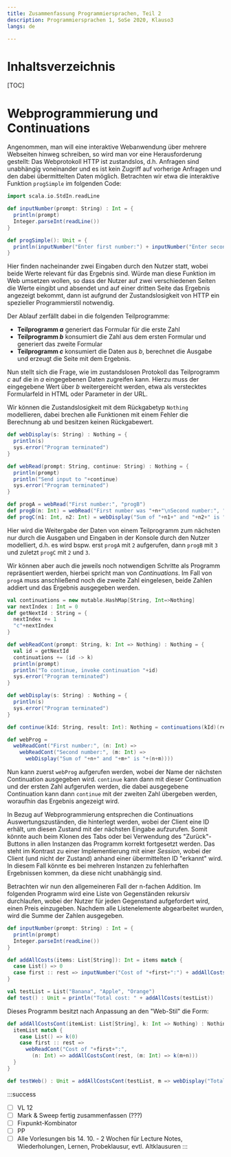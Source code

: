 ```yaml
---
title: Zusammenfassung Programmiersprachen, Teil 2
description: Programmiersprachen 1, SoSe 2020, Klauso3
langs: de

---
```


# Inhaltsverzeichnis

[TOC]


# Webprogrammierung und Continuations
Angenommen, man will eine interaktive Webanwendung über mehrere Webseiten hinweg schreiben, so wird man vor eine Herausforderung gestellt: Das Webprotokoll HTTP ist zustandslos, d.h. Anfragen sind unabhängig voneinander und es ist kein Zugriff auf vorherige Anfragen und den dabei übermittelten Daten möglich. Betrachten wir etwa die interaktive Funktion `progSimple` im folgenden Code:
```scala
import scala.io.StdIn.readLine

def inputNumber(prompt: String) : Int = {
  println(prompt)
  Integer.parseInt(readLine())
}

def progSimple(): Unit = {
  println(inputNumber("Enter first number:") + inputNumber("Enter second number:"))
} 
```

Hier finden nacheinander zwei Eingaben durch den Nutzer statt, wobei beide Werte relevant für das Ergebnis sind. Würde man diese Funktion im Web umsetzen wollen, so dass der Nutzer auf zwei verschiedenen Seiten die Werte eingibt und absendet und auf einer dritten Seite das Ergebnis angezeigt bekommt, dann ist aufgrund der Zustandslosigkeit von HTTP ein spezieller Programmierstil notwendig. 

Der Ablauf zerfällt dabei in die folgenden Teilprogramme:
- **Teilprogramm $a$** generiert das Formular für die erste Zahl
- **Teilprogramm $b$** konsumiert die Zahl aus dem ersten Formular und generiert das zweite Formular
- **Teilprogramm $c$** konsumiert die Daten aus $b$, berechnet die Ausgabe und erzeugt die Seite mit dem Ergebnis.

Nun stellt sich die Frage, wie im zustandslosen Protokoll das Teilprogramm $c$ auf die in $a$ eingegebenen Daten zugreifen kann. Hierzu muss der eingegebene Wert über $b$ weitergereicht werden, etwa als verstecktes Formularfeld in HTML oder Parameter in der URL. 

Wir können die Zustandslosigkeit mit dem Rückgabetyp `Nothing` modellieren, dabei brechen alle Funktionen mit einem Fehler die Berechnung ab und besitzen keinen Rückgabewert.
```scala
def webDisplay(s: String) : Nothing = {
  println(s)
  sys.error("Program terminated")
}

def webRead(prompt: String, continue: String) : Nothing = {
  println(prompt)
  println("Send input to "+continue)
  sys.error("Program terminated")
}

def progA = webRead("First number:", "progB")
def progB(n: Int) = webRead("First number was "+n+"\nSecond number:", "progC")
def progC(n1: Int, n2: Int) = webDisplay("Sum of "+n1+" and "+n2+" is "+(n1+n2))
```

Hier wird die Weitergabe der Daten von einem Teilprogramm zum nächsten nur durch die Ausgaben und Eingaben in der Konsole durch den Nutzer modelliert, d.h. es wird bspw. erst `progA` mit `2` aufgerufen, dann `progB` mit `3` und zuletzt `progC` mit `2` und `3`.

Wir können aber auch die jeweils noch notwendigen Schritte als Programm repräsentiert werden, hierbei spricht man von _Continuations_. Im Fall von `progA` muss anschließend noch die zweite Zahl eingelesen, beide Zahlen addiert und das Ergebnis ausgegeben werden.

```scala
val continuations = new mutable.HashMap[String, Int=>Nothing]
var nextIndex : Int = 0
def getNextId : String = {
  nextIndex += 1
  "c"+nextIndex
}

def webReadCont(prompt: String, k: Int => Nothing) : Nothing = {
  val id = getNextId
  continuations += (id -> k)
  println(prompt)
  println("To continue, invoke continuation "+id)
  sys.error("Program terminated")
}

def webDisplay(s: String) : Nothing = {
  println(s)
  sys.error("Program terminated")
}

def continue(kId: String, result: Int): Nothing = continuations(kId)(result)

def webProg =
  webReadCont("First number:", (n: Int) =>
    webReadCont("Second number:", (m: Int) =>
      webDisplay("Sum of "+n+" and "+m+" is "+(n+m))))
```

Nun kann zuerst `webProg` aufgerufen werden, wobei der Name der nächsten Continuation ausgegeben wird. `continue` kann dann mit dieser Continuation und der ersten Zahl aufgerufen werden, die dabei ausgegebene Continuation kann dann `continue` mit der zweiten Zahl übergeben werden, woraufhin das Ergebnis angezeigt wird.

In Bezug auf Webprogrammierung entsprechen die Continuations Auswertungszuständen, die hinterlegt werden, wobei der Client eine ID erhält, um diesen Zustand mit der nächsten Eingabe aufzurufen. Somit könnte auch beim Klonen des Tabs oder bei Verwendung des "Zurück"-Buttons in allen Instanzen das Programm korrekt fortgesetzt werden. Das steht im Kontrast zu einer Implementierung mit einer _Session_, wobei der Client (und nicht der Zustand) anhand einer übermittelten ID "erkannt" wird. In diesem Fall könnte es bei mehreren Instanzen zu fehlerhaften Ergebnissen kommen, da diese nicht unabhängig sind.

Betrachten wir nun den allgemeineren Fall der n-fachen Addition. Im folgenden Programm wird eine Liste von Gegenständen rekursiv durchlaufen, wobei der Nutzer für jeden Gegenstand aufgefordert wird, einen Preis einzugeben. Nachdem alle Listenelemente abgearbeitet wurden, wird die Summe der Zahlen ausgegeben.

```scala
def inputNumber(prompt: String) : Int = {
  println(prompt)
  Integer.parseInt(readLine())
}

def addAllCosts(items: List[String]): Int = items match {
  case List() => 0
  case first :: rest => inputNumber("Cost of "+first+":") + addAllCosts(rest)
}

val testList = List("Banana", "Apple", "Orange")
def test() : Unit = println("Total cost: " + addAllCosts(testList))
```

Dieses Programm besitzt nach Anpassung an den "Web-Stil" die Form:
```scala
def addAllCostsCont(itemList: List[String], k: Int => Nothing) : Nothing = {
  itemList match {
    case List() => k(0)
    case first :: rest =>
      webReadCont("Cost of "+first+":",
        (n: Int) => addAllCostsCont(rest, (m: Int) => k(m+n)))
  }
}

def testWeb() : Unit = addAllCostsCont(testList, m => webDisplay("Total cost: "+m))
```











:::success
- [ ] VL 12
- [ ] Mark & Sweep fertig zusammenfassen (???)
- [ ] Fixpunkt-Kombinator
- [ ] PP
- [ ] Alle Vorlesungen bis 14. 10. - 2 Wochen für Lecture Notes, Wiederholungen, Lernen, Probeklausur, evtl. Altklausuren
:::
